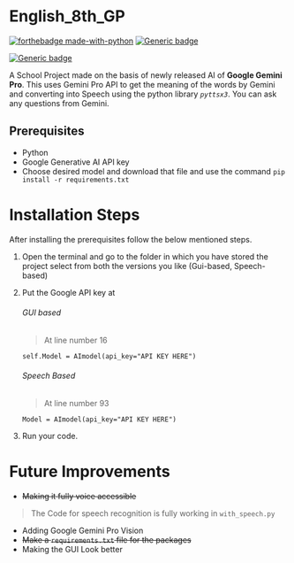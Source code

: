 # English_8th_GP
[![forthebadge made-with-python](http://ForTheBadge.com/images/badges/made-with-python.svg)](https://www.python.org/)
[![Generic badge](https://img.shields.io/badge/Maintained-Yes-<COLOR>.svg)](https://shields.io)

[![Generic badge](https://img.shields.io/badge/Licence-MIT<COLOR>.svg)](https://shields.io)




A School Project made on the basis of newly released AI of **Google Gemini Pro**. This uses Gemini Pro API to get the meaning of the words by Gemini and converting into Speech using the python library
*`pyttsx3`*. You can ask any questions from Gemini.

  

## Prerequisites

* Python
* Google Generative AI API key
* Choose desired model and download that file and use the command `pip install -r requirements.txt`

# Installation Steps


After installing the prerequisites follow the below mentioned steps.

1. Open the terminal and go to the folder in which you have stored the project select from both the versions you like (Gui-based, Speech-based)
2. Put the Google API key at
   ###### GUI based
   > At line number 16 
    ```
    self.Model = AImodel(api_key="API KEY HERE") 

    ```
    ###### Speech Based
   > At line number 93

   ```
   Model = AImodel(api_key="API KEY HERE")

   ``` 
    
3. Run your code. 

# Future Improvements

* ~~Making it fully voice accessible~~
> The Code for speech recognition is fully working in `with_speech.py`
* Adding Google Gemini Pro Vision
* ~~Make a `requirements.txt` file for the packages~~
* Making the GUI Look better
